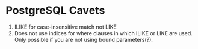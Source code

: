 # PostgreSQL Cavets

1. ILIKE for case-insensitive match not LIKE
2. Does not use indices for where clauses in which ILIKE or LIKE are used. Only possible if you are not using bound parameters(?).
